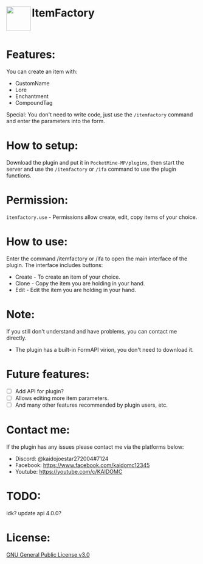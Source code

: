 <h1>ItemFactory<img src="https://github.com/kaidoMC/ItemFactory/blob/master/icon.png" height="64" width="64"  align="left"></img></h1><br/>

# Features:
You can create an item with:
- CustomName
- Lore
- Enchantment
- CompoundTag

Special: You don't need to write code, just use the `/itemfactory` command and enter the parameters into the form.

# How to setup:
Download the plugin and put it in `PocketMine-MP/plugins`, then start the server and use the `/itemfactory` or `/ifa` command to use the plugin functions.

# Permission:
`itemfactory.use` - Permissions allow create, edit, copy items of your choice.

# How to use:
Enter the command /itemfactory or /ifa to open the main interface of the plugin.
The interface includes buttons:  
- Create - To create an item of your choice.
- Clone - Copy the item you are holding in your hand.
- Edit - Edit the item you are holding in your hand.

# Note:
  If you still don't understand and have problems, you can contact me directly.
- The plugin has a built-in FormAPI virion, you don't need to download it.

# Future features:
- [ ] Add API for plugin?
- [ ] Allows editing more item parameters.
- [ ] And many other features recommended by plugin users, etc.

# Contact me:
If the plugin has any issues please contact me via the platforms below:
- Discord: @kaidojoestar272004#7124
- Facebook: https://www.facebook.com/kaidomc12345
- Youtube: https://youtube.com/c/KAIDOMC

# TODO:
idk? update api 4.0.0?

# License:
[GNU General Public License v3.0](https://www.gnu.org/licenses/gpl-3.0.html)

